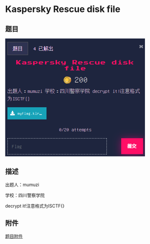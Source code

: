 # Kaspersky Rescue disk file

## 题目

![题目](images/题目.png)

## 描述

出题人：mumuzi

学校：四川警察学院

decrypt it!注意格式为ISCTF{}

## 附件

[题目附件](files/myflag.klr.enc1)